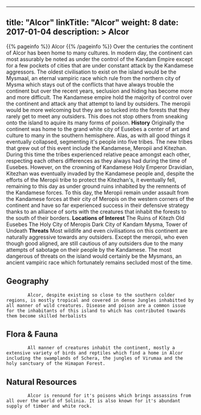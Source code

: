 
---
title: "Alcor"
linkTitle: "Alcor"
weight: 8
date: 2017-01-04
description: >
 Alcor
---

{{% pageinfo %}}
Alcor
{{% /pageinfo %}}
Over the centuries the continent of Alcor has been home to many cultures. In modern day, the continent can most assurably be noted as under the control of the Kandam Empire except for a few pockets of cities that are under constant attack by the Kandamese aggressors.  The oldest civilisation to exist on the island would be the Mysmaal, an eternal vampiric race which rule from the northern city of Mysma which stays out of the conflicts that have always trouble the continent but over the recent years, seclusion and hiding has become more and more difficult.  The Kandamese empire hold the majority of control over the continent and attack any that attempt to land by outsiders. The meropii would be more welcoming but they are so tucked into the forests that they rarely get to meet any outsiders. This does not stop others from sneaking onto the island to aquire its many forms of poison.  **History**  Originally the continent was home to the grand white city of Eusebes a center of art and culture to many in the southern hemisphere. Alas, as with all good things it eventually collapsed, segmenting it's people into five tribes.  The new tribes that grew out of this event include the Kandamese, Meropii and Kitezhan. During this time the tribes experienced relative peace amongst each other, respecting each others differences as they always had during the time of Eusebes. However, on the crowning of Kandamese Holy Emperor Dravidian, Kitezhan was eventually invaded by the Kandamese people and, despite the efforts of the Meropii tribe to protect the Kitezhan's, it eventually fell, remaining to this day as under ground ruins inhabited by the remnents of the Kandamese forces.  To this day, the Meropii remain under assault from the Kandamese forces at their city of Meropis on the western corners of the continent and have so far experienced success in their defensive strategy thanks to an alliance of sorts with the creatures that inhabit the forests to the south of their borders.  **Locations of Interest**  The Ruins of Kitezh  Old Eusebes  The Holy City of Meropis  Dark City of Kandam  Mysma, Tower of Undeath  **Threats**  Most wildlife and even civilisations on this continent are naturally aggressive towards any outsiders. Except the meropii, who even though good aligned, are still cautious of any outsiders due to the many attempts of sabotage on their people by the Kandamese.  The most dangerous of threats on the island would certainly be the Mysmans, an ancient vampiric race which fortunately remains secluded most of the time.

## Geography


            Alcor, despite existing so close to the southern colder regions, is mostly tropical and covered in dense Jungles inhabitted by all manner of wild creatures. Disease and poison are a common issue for the inhabitants of this island to which has contributed towards them become skilled herbalists
                            

## Flora & Fauna


            All manner of creatures inhabit the continent, mostly a extensive variety of birds and reptiles which find a home in Alcor including the swamplands of Schera, the jungles of Virumaa and the holy sanctuary of the Himapan Forest.
                            

## Natural Resources


            Alcor is renound for it's poisons which brings assassins from all over the world of Solinia. It is also known for it's abundant supply of timber and white rock.
